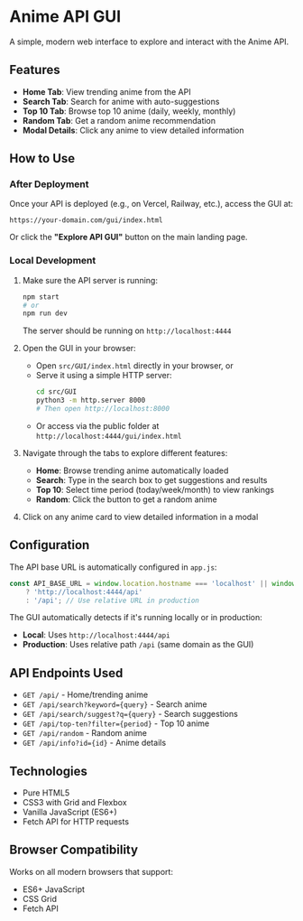 # Anime API GUI

A simple, modern web interface to explore and interact with the Anime API.

## Features

- **Home Tab**: View trending anime from the API
- **Search Tab**: Search for anime with auto-suggestions
- **Top 10 Tab**: Browse top 10 anime (daily, weekly, monthly)
- **Random Tab**: Get a random anime recommendation
- **Modal Details**: Click any anime to view detailed information

## How to Use

### After Deployment
Once your API is deployed (e.g., on Vercel, Railway, etc.), access the GUI at:
```
https://your-domain.com/gui/index.html
```

Or click the **"Explore API GUI"** button on the main landing page.

### Local Development

1. Make sure the API server is running:
   ```bash
   npm start
   # or
   npm run dev
   ```
   The server should be running on `http://localhost:4444`

2. Open the GUI in your browser:
   - Open `src/GUI/index.html` directly in your browser, or
   - Serve it using a simple HTTP server:
     ```bash
     cd src/GUI
     python3 -m http.server 8000
     # Then open http://localhost:8000
     ```
   - Or access via the public folder at `http://localhost:4444/gui/index.html`

3. Navigate through the tabs to explore different features:
   - **Home**: Browse trending anime automatically loaded
   - **Search**: Type in the search box to get suggestions and results
   - **Top 10**: Select time period (today/week/month) to view rankings
   - **Random**: Click the button to get a random anime

4. Click on any anime card to view detailed information in a modal

## Configuration

The API base URL is automatically configured in `app.js`:
```javascript
const API_BASE_URL = window.location.hostname === 'localhost' || window.location.hostname === '127.0.0.1'
    ? 'http://localhost:4444/api'
    : '/api'; // Use relative URL in production
```

The GUI automatically detects if it's running locally or in production:
- **Local**: Uses `http://localhost:4444/api`
- **Production**: Uses relative path `/api` (same domain as the GUI)

## API Endpoints Used

- `GET /api/` - Home/trending anime
- `GET /api/search?keyword={query}` - Search anime
- `GET /api/search/suggest?q={query}` - Search suggestions
- `GET /api/top-ten?filter={period}` - Top 10 anime
- `GET /api/random` - Random anime
- `GET /api/info?id={id}` - Anime details

## Technologies

- Pure HTML5
- CSS3 with Grid and Flexbox
- Vanilla JavaScript (ES6+)
- Fetch API for HTTP requests

## Browser Compatibility

Works on all modern browsers that support:
- ES6+ JavaScript
- CSS Grid
- Fetch API
